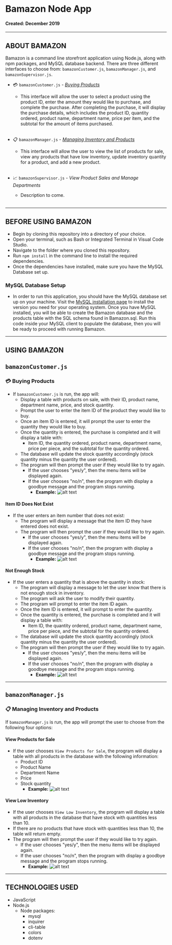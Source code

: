 # Bamazon Node App
#### Created: December 2019
---

## ABOUT BAMAZON
Bamazon is a command line storefront application using Node.js, along with npm packages, and MySQL database backend. There are three different interfaces to choose from: `bamazonCustomer.js`, `bamazonManager.js`, and `bamazonSupervisor.js`.

* :credit_card: `bamazonCustomer.js` - [*Buying Products*](https://github.com/bessygmartinez/Bamazon/new/master?readme=1#bamazoncustomerjs)
  * This interface will allow the user to select a product using the product ID, enter the amount they would like to purchase, and complete the purchase. After completing the purchase, it will display the purchase details, which includes the product ID, quantity ordered, product name, department name, price per item, and the subtotal for the amount of items purchased.
  <br /> <br />
  
  
* :clipboard: `bamazonManager.js` - [*Managing Inventory and Products*](https://github.com/bessygmartinez/Bamazon/new/master?readme=1#bamazonmanagerjs)
  * This interface will allow the user to view the list of products for sale, view any products that have low inventory, update inventory quantity for a product, and add a new product.
  <br /> <br />
  

* :chart_with_upwards_trend: `bamazonSupervisor.js` - *View Product Sales and Manage Departments*
  * Description to come.
  <br /> <br />
---

## BEFORE USING BAMAZON
* Begin by cloning this repository into a directory of your choice.
* Open your terminal, such as Bash or Integrated Terminal in Visual Code Studio.
* Navigate to the folder where you cloned this repository.
* Run `npm install` in the command line to install the required dependencies.
* Once the dependencies have installed, make sure you have the MySQL Database set up.

### MySQL Database Setup
* In order to run this application, you should have the MySQL database set up on your machine. Visit the [MySQL installation page](https://dev.mysql.com/doc/refman/5.6/en/installing.html "MySQL installation page") to install the version you need for your operating system. Once you have MySQL installed, you will be able to create the Bamazon database and the products table with the SQL schema found in Bamazon.sql. Run this code inside your MySQL client to populate the database, then you will be ready to proceed with running Bamazon.
---

## USING BAMAZON
## `bamazonCustomer.js`
### :credit_card: Buying Products
  * If `bamazonCustomer.js` is run, the app will:
    * Display a table with products on sale, with their ID, product name, department name, price, and stock quantity.
    * Prompt the user to enter the item ID of the product they would like to buy.
    * Once an item ID is entered, it will prompt the user to enter the quantity they would like to buy.
    * Once the quantity is entered, the purchase is completed and it will display a table with:
      * Item ID, the quantity ordered, product name, department name, price per piece, and the subtotal for the quantity ordered.
    * The database will update the stock quantity accordingly (stock quantity minus the quantity the user ordered).
    * The program will then prompt the user if they would like to try again.
      * If the user chooses "yes/y", then the menu items will be displayed again.
      * If the user chooses "no/n", then the program with display a goodbye message and the program stops running.
        * **Example:**
     ![alt text](https://raw.githubusercontent.com/bessygmartinez/Bamazon/master/gifs/BamazonCustomer_Order.gif "bamazonCustomer.js Order")
    
#### Item ID Does Not Exist     
  * If the user enters an item number that does not exist:
    * The program will display a message that the item ID they have entered does not exist.
    * The program will then prompt the user if they would like to try again.
      * If the user chooses "yes/y", then the menu items will be displayed again.
      * If the user chooses "no/n", then the program with display a goodbye message and the program stops running.
          * **Example:**
     ![alt text](https://raw.githubusercontent.com/bessygmartinez/Bamazon/master/gifs/BamazonCustomer_ItemNotExist.gif "bamazonCustomer.js Item Doesn't Exist")    
     
#### Not Enough Stock     
  * If the user enters a quantity that is above the quantity in stock:
    * The program will display a message to let the user know that there is not enough stock in inventory.
    * The program will ask the user to modify their quantity.
    * The program will prompt to enter the item ID again.
    * Once the item ID is entered, it will prompt to enter the quantity.
    * Once the quantity is entered, the purchase is completed and it will display a table with:
      * Item ID, the quantity ordered, product name, department name, price per piece, and the subtotal for the quantity ordered.
    * The database will update the stock quantity accordingly (stock quantity minus the quantity the user ordered).
    * The program will then prompt the user if they would like to try again.
      * If the user chooses "yes/y", then the menu items will be displayed again.
      * If the user chooses "no/n", then the program with display a goodbye message and the program stops running. 
        * **Example:**
     ![alt text](https://raw.githubusercontent.com/bessygmartinez/Bamazon/master/gifs/BamazonCustomer_NotEnoughStock.gif "bamazonCustomer.js Not Enough Stock")
---
     
## `bamazonManager.js`
### :clipboard: Managing Inventory and Products
If `bamazonManager.js` is run, the app will prompt the user to choose from the following four options:

#### View Products for Sale
  * If the user chooses `View Products for Sale`, the program will display a table with all products in the database with the following information:
    * Product ID
    * Product Name
    * Department Name
    * Price
    * Stock quantity
      * **Example:**
      ![alt text](https://raw.githubusercontent.com/bessygmartinez/Bamazon/master/gifs/BamazonManager_ViewProd.gif "bamazonManager.js View Products")
      
#### View Low Inventory
 * If the user chooses `View Low Inventory`, the program will display a table with all products in the database that have stock with quantities less than 10.
 * If there are no products that have stock with quantities less than 10, the table will return empty.
 * The program will then prompt the user if they would like to try again.
   * If the user chooses "yes/y", then the menu items will be displayed again.
   * If the user chooses "no/n", then the program with display a goodbye message and the program stops running. 
      * **Example:**
  ![alt text](https://raw.githubusercontent.com/bessygmartinez/Bamazon/master/gifs/BamazonManager_ViewLowInv.gif "bamazonManager.js View Low Inventory")

---
    
## TECHNOLOGIES USED
  * JavaScript
  * Node.js
      * Node packages:
        * mysql
        * inquirer
        * cli-table
        * colors
        * dotenv
